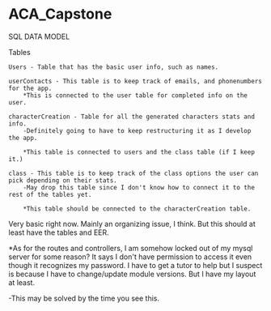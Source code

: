 # ACA_Capstone

SQL DATA MODEL

Tables

    Users - Table that has the basic user info, such as names.

    userContacts - This table is to keep track of emails, and phonenumbers for the app.
        *This is connected to the user table for completed info on the user.

    characterCreation - Table for all the generated characters stats and info.
        -Definitely going to have to keep restructuring it as I develop the app.

        *This table is connected to users and the class table (if I keep it.)

    class - This table is to keep track of the class options the user can pick depending on their stats.
        -May drop this table since I don't know how to connect it to the rest of the tables yet.

        *This table should be connected to the characterCreation table.


Very basic right now. Mainly an organizing issue, I think. But this should at least have the tables and EER.

*As for the routes and controllers, I am somehow locked out of my mysql server for some reason? It says I don't have permission to access it even though it recognizes my password. I have to get a tutor to help but I suspect is because I have to change/update module versions. But I have my layout at least. 

-This may be solved by the time you see this.


